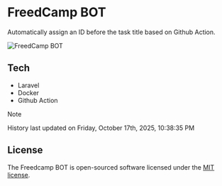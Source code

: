 # FreedCamp BOT

Automatically assign an ID before the task title based on Github Action.

![FreedCamp BOT](https://repository-images.githubusercontent.com/737932867/7d34798b-2680-471c-b089-a78a718d3d6a)

## Tech

- Laravel
- Docker
- Github Action

> [!NOTE]  
> History last updated on Friday, October 17th, 2025, 10:38:35 PM

## License

The Freedcamp BOT is open-sourced software licensed under the [MIT license](https://opensource.org/licenses/MIT).
